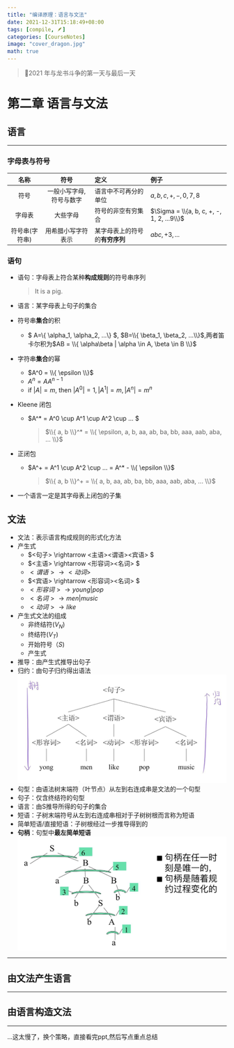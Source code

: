 ```yaml
---
title: "编译原理：语言与文法"
date: 2021-12-31T15:18:49+08:00
tags: [compile, 🪶]
categories: [CourseNotes]
image: "cover_dragon.jpg"
math: true
---
```


> 🐉2021 年与龙书斗争的第一天与最后一天

<!--more-->

# 第二章 语言与文法

## 语言

---

### 字母表与符号

|      名称      |          符号           | 定义                           | 例子                                       |
| :------------: | :---------------------: | :----------------------------- | :----------------------------------------- |
|      符号      | 一般小写字母,符号与数字 | 语言中不可再分的单位           | $a,b,c,+,-, 0,7,8$                       |
|     字母表     |        大些字母         | 符号的非空有穷集合             | $\Sigma = \\{a, b, c, +, -, 1, 2, ...9\\}$ |
| 符号串(字符串) |   用希腊小写字符表示    | 某字母表上的符号的**有穷序列** | $abc, +3, ...$                             |

### 语句

- 语句：字母表上符合某种**构成规则**的符号串序列

  > It is a pig.

- 语言：某字母表上句子的集合
- 符号串**集合**的积
  - $ A=\\{ \alpha_1, \alpha_2, ...\\} $, $B=\\{ \beta_1, \beta_2, ...\\}$,两者笛卡尔积为$AB = \\{ \alpha\beta  | \alpha \in A, \beta \in B \\}$
- 字符串**集合**的幂
  - $A^0 = \\{ \epsilon \\}$
  - $A^n = AA^{n-1}$
  - if $|A| = m$, then $|A^0|=1, |A^1|=m, |A^n|=m^n$
- Kleene 闭包
  - $A^\* = A^0 \cup A^1 \cup A^2 \cup ... $
    > $\\{ a, b \\}^* = \\{ \epsilon, a, b, aa, ab, ba, bb, aaa, aab, aba, ... \\}$
- 正闭包
  - $A^+ = A^1 \cup A^2 \cup ...  = A^* - \\{ \epsilon \\}$
    > $\\{ a, b \\}^+ = \\{ a, b, aa, ab, ba, bb, aaa, aab, aba, ... \\}$
- 一个语言一定是其字母表上闭包的子集

## 文法

- 文法：表示语言构成规则的形式化方法
- 产生式
  - $<句子> \rightarrow <主语><谓语><宾语> $
  - $<主语> \rightarrow <形容词><名词> $
  - $<谓语> \rightarrow <动词>$
  - $<宾语> \rightarrow <形容词><名词> $
  - $<形容词> \rightarrow young | pop$
  - $<名词> \rightarrow men | music$
  - $<动词> \rightarrow like$
- 产生式文法的组成
  - 非终结符($V_N$)
  - 终结符($V_T$)
  - 开始符号（$S$)
  - 产生式
- 推导：由产生式推导出句子
- 归约：由句子归约得出语法
  ![](2022-01-02-13-48-13.png)
- 句型：由语法树末端符（叶节点）从左到右连成串是文法的一个句型
- 句子：仅含终结符的句型
- 语言：由S推导所得的句子的集合
- 短语：子树末端符号从左到右连成串相对于子树树根而言称为短语
- 简单短语/直接短语：子树根经过一步推导得到的
- **句柄**：句型中**最左简单短语**
  ![](2022-01-02-15-35-37.png)

---

## 由文法产生语言

---

## 由语言构造文法

---
...这太慢了，换个策略，直接看完ppt,然后写点重点总结
